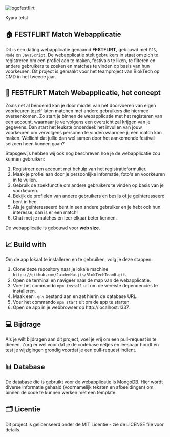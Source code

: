 ![logofestflirt](https://user-images.githubusercontent.com/112852776/228005064-731b87de-c8a5-4c35-bc4f-06c45c6e2ede.png)

Kyara tetst


🏠 ****FESTFLIRT Match Webapplicatie****
----
Dit is een dating webapplicatie genaamd **FESTFLIRT**, gebouwd met ```EJS```, ```Node``` en ```JavaScript```. De webapplicatie stelt gebruikers in staat om zich te registreren om een profiel aan te maken, festivals te liken, te filteren en andere gebruikers te zoeken en matches te vinden op basis van hun voorkeuren. Dit project is gemaakt voor het teamproject van BlokTech op CMD in het tweede jaar.

📝 ****FESTFLIRT Match Webapplicatie, het concept****
----
Zoals net al benoemd kan je door middel van het doorvoeren van eigen voorkeuren jezelf laten matchen met andere gebruikers die hiermee overeenkomen. Zo start je binnen de webapplicatie met het registeren van een account, waarnaar je vervolgens een overzicht zal krijgen van je gegevens. Dan start het leukste onderdeel: het invullen van jouw voorkeuren om vervolgens personen te vinden waarmee jij een match kan maken. Wellicht dat jullie dan wel samen door het aankomende festival seizoen heen kunnen gaan?

Stapsgewijs hebben wij ook nog beschreven hoe je de webapplicatie zou kunnen gebruiken:
1. Registreer een account met behulp van het registratieformulier.
1. Maak je profiel aan door je persoonlijke informatie, foto's en voorkeuren in te vullen.
1. Gebruik de zoekfunctie om andere gebruikers te vinden op basis van je voorkeuren.
1. Bekijk de profielen van andere gebruikers en beslis of je geïnteresseerd bent in hen.
1. Als je geïnteresseerd bent in een andere gebruiker en je hebt ook hun interesse, dan is er een match!
1. Chat met je matches en leer elkaar beter kennen.

De webapplicatie is gebouwd voor **web size**.

📈 ****Build with****
----
Om de app lokaal te installeren en te gebruiken, volg je deze stappen:

1. Clone deze repository naar je lokale machine ```https://github.com/JaidenHuijts/BlokTechTeamB.git```.
2. Open de terminal en navigeer naar de map van de webapplicatie.
3. Voer het commando ```npm install``` uit om de vereiste dependencies te installeren.
4. Maak een ```.env``` bestand aan en zet hierin de database URL.
5. Voer het commando ```npm start``` uit om de app te starten.
6. Open de app in je webbrowser op http://localhost:1337. 


💻 ****Bijdrage****
----
Als je wilt bijdragen aan dit project, voel je vrij om een pull-request in te dienen. Zorg er wel voor dat je de codebase netjes en leesbaar houdt en test je wijzigingen grondig voordat je een pull-request indient.

📊 ****Database****
----
De database die is gebruikt voor de webapplicatie is [MongoDB](https://www.mongodb.com). Hier wordt diverse informatie gehaald (voornamelijk teksten en afbeeldingen) om binnen de code te kunnen werken met een template. 


🗂 ****Licentie****
----
Dit project is gelicenseerd onder de MIT Licentie - zie de LICENSE file voor details.
